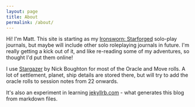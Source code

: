 ```yaml
---
layout: page
title: About
permalink: /about/
---
```


Hi! I'm Matt. This site is starting as my [Ironsworn: Starforged](https://starforged.absolutetabletop.com/) solo-play journals, but maybe will include other solo roleplaying journals in future. I'm really getting a kick out of it, and like re-reading some of my adventures, so thought I'd put them online!

I use [Stargazer](https://nboughton.uk/apps/stargazer/) by Nick Boughton for most of the Oracle and Move rolls. A lot of settlement, planet, ship details are stored there, but will try to add the oracle rolls to session notes from 22 onwards.

It's also an experiment in learning [jekyllrb.com](https://jekyllrb.com/) - what generates this blog from markdown files.
